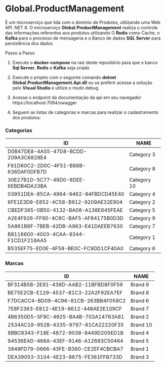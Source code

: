 # Global.ProductManagement 
É um microserviço que lida com o dominio de Produtos, utilizando uma Web API .NET 8.
O microserviço <b>Global.ProductManagement</b> realiza o controle das informações referentes aos produtos utilizando O <b>Redis</b> como Cache, o <b>Kafka</b> para o processo de mensageria e o Banco de dados <b>SQL Server</b> para persistência dos dados.

Passo a Passo

1. Execute o <b>docker-compose</b> na raiz deste repositório para que o banco <b>Sql Server</b>, <b>Redis</b> e <b>Kafka</b> seja criado

2. Execute o projeto com o seguinte comando <b>dotnet Global.ProductManagement.Api.dll</b> ou se preferir acesse a solução pelo <b>Visual Studio</b> e utilize o modo debug

3. Acesse o endpoint da documentação da api em seu navegador https://localhost:7084/swagger

4. Seguem as listas de categorias e marcas para realizar o cadastramento dos produtos:

### Categorias

| ID                                   | NAME       |
|--------------------------------------|------------|
| D0B47DE8-4A55-47D8-BCDD-209A3C6828E4 | Category 3 |
| F91D60C2-2D0C-4F51-B88B-636DAF0DFB7D | Category 8 |
| 30E27B1D-5C77-46D0-8DEE-6EBDB4DA23BA | Category 10|
| 03951DEA-85CA-4964-9462-84FBDCD45E40 | Category 4 |
| 6FE1E3D9-E652-4C58-B912-9209AE32E904 | Category 2 |
| CBEDF365-0B50-4132-BA08-A138E645FEAE | Category 5 |
| A2E4F926-FF90-4C6C-BAF5-AF84175B0D3D | Category 9 |
| 5A861B6F-7BEB-42DB-A963-E41DAEEB7630 | Category 7 |
| B8118600-4003-4CAA-9344-F1CD1F218AA5 | Category 1 |
| B535EF75-ED0E-4F58-BE0C-FC9DD1CF40A0 | Category 6 |

### Marcas

| ID                                   | NAME    |
|--------------------------------------|---------|
| BF314B5B-2E81-439D-AAB2-11BFBD8F0F59 | Brand 9 |
| BE75E2CB-E129-4537-81C3-22A2F92EA7EF | Brand 8 |
| F7DCACC4-BD09-4C96-81CB-263BB4F058C2 | Brand 6 |
| 7E8F2363-E812-4E19-8612-448AE2E109CF | Brand 7 |
| 4B6350D5-5F9C-4925-BA4B-703A14763A81 | Brand 2 |
| 2534AC19-952B-4335-9797-81CA22220F35 | Brand 10|
| 8BBC8343-F18E-4872-9038-8449D205ED1B | Brand 4 |
| 94536EAD-466A-43EF-9146-A12683C50464 | Brand 5 |
| 3849FD79-0666-43FE-B390-CE2EF4CBCBA7 | Brand 1 |
| DEA39053-3104-4E23-8675-FE361FFB733D | Brand 3 |

